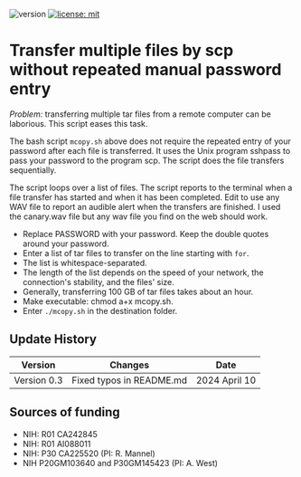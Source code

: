 ![version](https://img.shields.io/static/v1?label=multipleFileTranser&message=0.2&color=brightcolor)
[![license: mit](https://img.shields.io/badge/license-mit-blue.svg)](https://opensource.org/licenses/mit)


# Transfer multiple files by scp without repeated manual password entry

*Problem:* transferring multiple tar files from a remote computer can be laborious. 
This script eases this task.

The bash script `mcopy.sh` above does not require the repeated entry of your password after each file is transferred.
It uses the Unix program sshpass to pass your password to the program scp.
The script does the file transfers sequentially. 

The script loops over a list of files.
The script reports to the terminal when a file transfer has started and when it has been completed.
Edit to use any WAV file to report an audible alert when the transfers are finished.
I used the canary.wav file but any wav file you find on the web should work.

- Replace PASSWORD with your password. Keep the double quotes around your password.
- Enter a list of tar files to transfer on the line starting with `for`. 
- The list is whitespace-separated.
- The length of the list depends on the speed of your network, the connection's stability, and the files' size.
- Generally, transferring 100 GB of tar files takes about an hour.
- Make executable: chmod a+x mcopy.sh.
- Enter `./mcopy.sh` in the destination folder.

## Update History

|Version      | Changes                                         | Date            |
|:-----------:|:-----------------------------------------------:|:---------------:|
| Version 0.3 |  Fixed typos in README.md                       | 2024 April 10   |


## Sources of funding

- NIH: R01 CA242845
- NIH: R01 AI088011
- NIH: P30 CA225520 (PI: R. Mannel)
- NIH P20GM103640 and P30GM145423 (PI: A. West)


  
